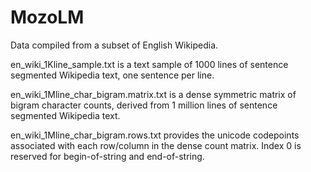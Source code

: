 # MozoLM

Data compiled from a subset of English Wikipedia.

en_wiki_1Kline_sample.txt is a text sample of 1000 lines of sentence segmented
Wikipedia text, one sentence per line.

en_wiki_1Mline_char_bigram.matrix.txt is a dense symmetric matrix of bigram
character counts, derived from 1 million lines of sentence segmented Wikipedia
text.

en_wiki_1Mline_char_bigram.rows.txt provides the unicode codepoints associated
with each row/column in the dense count matrix.  Index 0 is reserved for
begin-of-string and end-of-string.
